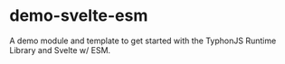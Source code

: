 # demo-svelte-esm
A demo module and template to get started with the TyphonJS Runtime Library and Svelte w/ ESM.
